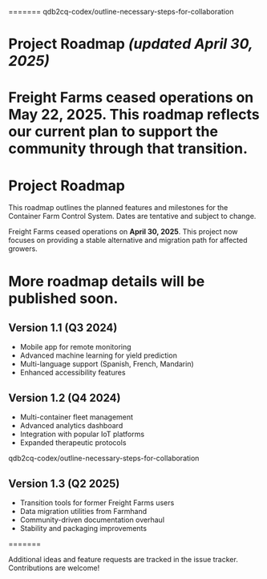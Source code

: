=======
qdb2cq-codex/outline-necessary-steps-for-collaboration
# Project Roadmap *(updated April&nbsp;30, 2025)*

Freight Farms ceased operations on **May&nbsp;22, 2025**. This roadmap reflects our current plan to support the community through that transition.
=======
# Project Roadmap

This roadmap outlines the planned features and milestones for the Container Farm Control System. Dates are tentative and subject to change.

Freight Farms ceased operations on **April&nbsp;30, 2025**. This project now focuses on providing a stable alternative and migration path for affected growers.

More roadmap details will be published soon.
=======

## Version 1.1 (Q3 2024)
- Mobile app for remote monitoring
- Advanced machine learning for yield prediction
- Multi-language support (Spanish, French, Mandarin)
- Enhanced accessibility features

## Version 1.2 (Q4 2024)
- Multi-container fleet management
- Advanced analytics dashboard
- Integration with popular IoT platforms
- Expanded therapeutic protocols

qdb2cq-codex/outline-necessary-steps-for-collaboration
## Version 1.3 (Q2 2025)
- Transition tools for former Freight Farms users
- Data migration utilities from Farmhand
- Community-driven documentation overhaul
- Stability and packaging improvements

=======

Additional ideas and feature requests are tracked in the issue tracker. Contributions are welcome!
